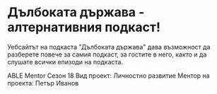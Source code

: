 # Дълбоката държава - алтернативния подкаст!

Уебсайтът на подкаста "Дълбоката държава" дава възможност да разберете повече за самия подкаст, за гостите в него, както и да слушате всички епизоди на подкаста.

ABLE Mentor Сезон 18
Вид проект: Личностно развитие
Ментор на проекта: Петър Иванов
